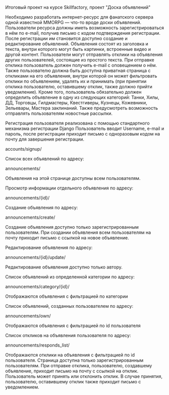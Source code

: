 Итоговый проект на курсе Skillfactory, проект "Доска объявлений"

Необходимо разработать интернет-ресурс для фанатского сервера одной известной MMORPG — что-то вроде доски объявлений. Пользователи ресурса должны иметь возможность зарегистрироваться в нём по e-mail, получив письмо с кодом подтверждения регистрации. После регистрации им становится доступно создание и редактирование объявлений. Объявления состоят из заголовка и текста, внутри которого могут быть картинки, встроенные видео и другой контент. Пользователи могут отправлять отклики на объявления других пользователей, состоящие из простого текста. При отправке отклика пользователь должен получить e-mail с оповещением о нём. Также пользователю должна быть доступна приватная страница с откликами на его объявления, внутри которой он может фильтровать отклики по объявлениям, удалять их и принимать (при принятии отклика пользователю, оставившему отклик, также должно прийти уведомление). Кроме того, пользователь обязательно должен определить объявление в одну из следующих категорий: Танки, Хилы, ДД, Торговцы, Гилдмастеры, Квестгиверы, Кузнецы, Кожевники, Зельевары, Мастера заклинаний. Также предусмотреть возможность отправлять пользователям новостные рассылки.

Регистрация пользователя реализована с помощью стандартного механизма регистрации Django Пользователь вводит Username, e-mail и пароль, после регистрации приходит письмо с одноразовым кодом на почту для завершения регистрации.

  accounts/signup/

Список всех объявлений по адресу:

  announcements/

Объявления на этой странице доступны всем пользователям.

Просмотр информации отдельного объявления по адресу:

  announcements/{id}/

Создание объявления по адресу:

  announcements/create/

Создание объявления доступно только зарегистрированным пользователям. При создании объявления всем пользователям на почту приходит письмо с ссылкой на новое объявление.

Редактирование объявления по адресу:

  announcements/{id}/update/

Редактирование объявления доступно только автору.

Список объявлений из определенной категории по адресу:

  announcements/category/{id}/

Отображаются объявления с фильтрацией по категории

Список объявлений, созданных пользователем по адресу:

  announcements/own/

Отображаются объявления с фильтрацией по id пользователя

Список откликов на объявления пользователя по адресу:

  announcements/responds_list/

Отображаются отклики на объявления с фильтрацией по id пользователя. Страница доступна только зарегистрированным пользователям. При отправке отклика, пользователю, создавшему объявление, приходит письмо на почту с ссылкой на отклик. Пользователь может принять или отклонить отклик. В случае принятия, пользователю, оставившему отклик также приходит письмо с уведомлением.
